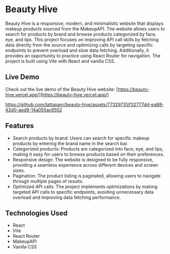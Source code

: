 # Beauty Hive

Beauty Hive is a responsive, modern, and minimalistic website that displays makeup products sourced from the MakeupAPI. The website allows users to search for products by brand and browse products categorized by face, eye, and lips. This project focuses on improving API call skills by fetching data directly from the source and optimizing calls by targeting specific endpoints to prevent overload and slow data fetching. Additionally, it provides an opportunity to practice using React Router for navigation. The project is built using Vite with React and vanilla CSS.

## Live Demo

Check out the live demo of the Beauty Hive website: [https://beauty-hive.vercel.app/](https://beauty-hive.vercel.app/)

https://github.com/lattapanr/beauty-hive/assets/77329731/f32777dd-ea88-42d0-aed9-14a055ac6552



## Features

- Search products by brand: Users can search for specific makeup products by entering the brand name in the search bar.
- Categorized products: Products are categorized into face, eye, and lips, making it easy for users to browse products based on their preferences.
- Responsive design: The website is designed to be fully responsive, providing a seamless experience across different devices and screen sizes.
- Pagination: The product listing is paginated, allowing users to navigate through multiple pages of results.
- Optimized API calls: The project implements optimizations by making targeted API calls to specific endpoints, avoiding unnecessary data overload and improving data fetching performance.

## Technologies Used

- React
- Vite
- React Router
- MakeupAPI
- Vanilla CSS
